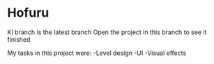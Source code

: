 # Hofuru

KI branch is the latest branch
Open the project in this branch to see it finished

My tasks in this project were:
-Level design
-UI
-Visual effects
